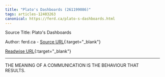 ```yaml
---
title: "Plato's Dashboards (261199086)"
tags: articles-12403263
canonical: https://ferd.ca/plato-s-dashboards.html
---
```


Source Title: Plato's Dashboards

Author: ferd.ca - [Source URL](https://ferd.ca/plato-s-dashboards.html){:target="_blank"}

[Readwise URL](https://readwise.io/open/261199086){:target="_blank"}

---

THE MEANING OF A COMMUNICATION IS THE BEHAVIOUR THAT RESULTS.
